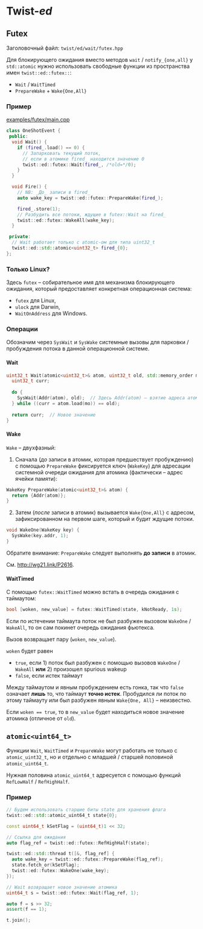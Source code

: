 # Twist-_ed_

## Futex

Заголовочный файл: `twist/ed/wait/futex.hpp`

Для блокирующего ожидания вместо методов `wait` / `notify_{one,all}` у `std::atomic` нужно использовать
свободные функции из пространства имен `twist::ed::futex::`:
- `Wait` / `WaitTimed`
- `PrepareWake` + `Wake{One,All}`

### Пример

[examples/futex/main.cpp](/examples/futex/main.cpp)

```cpp
class OneShotEvent {
 public:
  void Wait() {
    if (fired_.load() == 0) {
      // Запарковать текущий поток, 
      // если в атомике fired_ находится значение 0
      twist::ed::futex::Wait(fired_, /*old=*/0);
    }  
  }

  void Fire() {
    // NB: _До_ записи в fired_
    auto wake_key = twist::ed::futex::PrepareWake(fired_);

    fired_.store(1);
    // Разбудить все потоки, ждущие в futex::Wait на fired_
    twist::ed::futex::WakeAll(wake_key);
  }

 private:
  // Wait работает только с atomic-ом для типа uint32_t
  twist::ed::std::atomic<uint32_t> fired_{0};
};
```

### Только Linux?

Здесь `futex` – собирательное имя для механизма блокирующего ожидания, который предоставляет
конкретная операционная система:

- `futex` для Linux,
- `ulock` для Darwin,
- `WaitOnAddress` для Windows.

### Операции

Обозначим через `SysWait` и `SysWake` системные вызовы для парковки / пробуждения потока в данной операционной системе.

#### Wait

```cpp
uint32_t Wait(atomic<uint32_t>& atom, uint32_t old, std::memory_order mo = std::memory_order::seq_cst) {
  uint32_t curr;
  
  do {
    SysWait(Addr(atom), old);  // Здесь Addr(atom) – взятие адреса атомика
  } while ((curr = atom.load(mo)) == old);
  
  return curr;  // Новое значение
}
```

#### Wake

`Wake` – двухфазный:

1) Сначала (_до_ записи в атомик, которая предшествует пробуждению) с помощью `PrepareWake` фиксируется ключ (`WakeKey`) для адресации системной очереди ожидания для атомика (фактически – адрес ячейки памяти):

```cpp
WakeKey PrepareWake(atomic<uint32_t>& atom) {
  return {Addr(atom)};
}
````

2) Затем (_после_ записи в атомик) вызывается `Wake{One,All}` с адресом, зафиксированном на первом шаге, который и будит ждущие потоки.

```cpp
void WakeOne(WakeKey key) {
  SysWake(key.addr, 1);
}
```

Обратите внимание: `PrepareWake` следует выполнять **до записи** в атомик.

См. http://wg21.link/P2616.

#### WaitTimed

С помощью `futex::WaitTimed` можно встать в очередь ожидания с таймаутом:

```cpp
bool [woken, new_value] = futex::WaitTimed(state, kNotReady, 1s);
```

Если по истечении таймаута поток не был разбужен вызовом `WakeOne` / `WakeAll`, то он сам покинет очередь ожидания фьютекса.

Вызов возвращает пару (`woken`, `new_value`).

`woken` будет равен
- `true`, если 1) поток был разбужен с помощью вызовов `WakeOne` / `WakeAll` **или** 2) произошел spurious wakeup
- `false`, если истек таймаут

Между таймаутом и явным пробуждением есть гонка, так что `false` означает **лишь** то, что таймаут **точно истек**. Пробудился ли поток по этому таймауту или был разбужен явным `Wake{One, All}` – неизвестно.

Если `woken == true`, то в `new_value` будет находиться новое значение атомика (отличное от `old`).

## `atomic<uint64_t>`

Функции `Wait`, `WaitTimed` и `PrepareWake` могут работать не только с `atomic_uint32_t`,
но и отдельно с младшей / старшей половиной `atomic_uint64_t`.

Нужная половина `atomic_uint64_t` адресуется с помощью функций `RefLowHalf` / `RefHighHalf`.

### Пример

```cpp
// Будем использовать старшие биты state для хранения флага
twist::ed::std::atomic_uint64_t state{0};

const uint64_t kSetFlag = (uint64_t)1 << 32;

// Ссылка для ожидания
auto flag_ref = twist::ed::futex::RefHighHalf(state);

twist::ed::std::thread t([&, flag_ref] {
  auto wake_key = twist::ed::futex::PrepareWake(flag_ref);
  state.fetch_or(kSetFlag);
  twist::ed::futex::WakeOne(wake_key);
});

// Wait возвращает новое значение атомика
uint64_t s = twist::ed::futex::Wait(flag_ref, 1);

auto f = s >> 32;
assert(f == 1);

t.join();
```